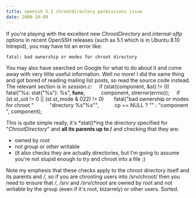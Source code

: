 ```yaml
---
title: openssh 5.1 chrootdirectory permissions issue
date: 2008-10-09
---
```


If you're playing with the excellent new *ChrootDirectory* and *internal-sftp* options in recent OpenSSH releases (such as 5.1 which is in Ubuntu 8.10 Intrepid), you may have hit an error like:

```
fatal: bad ownership or modes for chroot directory
```

You may also have searched on Google for what to do about it and come away with very little useful information.
Well no more! I did the same thing and got bored of reading mailing list posts, so read the source code instead. The relevant section is in *session.c*:
        if (stat(component, &st) != 0)
          fatal("%s: stat(\"%s\"): %s", __func__,
              component, strerror(errno));
        if (st.st_uid != 0 || (st.st_mode & 022) != 0)
          fatal("bad ownership or modes for chroot "
              "directory %s\"%s\"",
              cp == NULL ? "" : "component ", component);

This is quite simple really, it's *stat()*ing the directory specified for "*ChrootDirectory*" and **all its parents up to /** and checking that they are:
-   owned by *root*
-   not *group* or *other* writable
-   (it also checks they are actually directories, but I'm going to assume you're not stupid enough to try and chroot into a file ;)

Note my emphesis that these checks apply to the chroot directory itself and its parents and */*, so if you are chrooting users into /srv/chroot/ then you need to ensure that */*, */srv* and */srv/chroot* are owned by root and not writable by the group (even if it's root, bizarrely) or other users.
Sorted.
